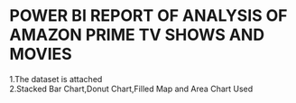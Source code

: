 # POWER BI REPORT OF ANALYSIS OF AMAZON PRIME TV SHOWS AND MOVIES

1.The dataset is attached  
2.Stacked Bar Chart,Donut Chart,Filled Map and Area Chart Used  
